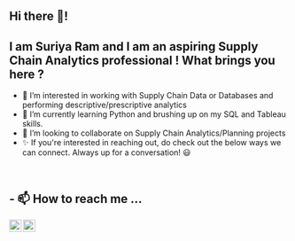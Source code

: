 ## Hi there 👋!

## I am Suriya Ram and I am an aspiring Supply Chain Analytics professional ! What brings you here ?

- 👀 I’m interested in working with Supply Chain Data or Databases and performing descriptive/prescriptive analytics
- 🌱 I’m currently learning Python and brushing up on my SQL and Tableau skills.
- 💞️ I’m looking to collaborate on Supply Chain Analytics/Planning projects
- ✨ If you're interested in reaching out, do check out the below ways we can connect. Always up for a conversation! :smiley: 

<br />

## - 📫 How to reach me ...

[<img align="left" alt="Suriya Ram | LinkedIn" width="22px" src="https://cdn.jsdelivr.net/npm/simple-icons@v3/icons/linkedin.svg" />](https://www.linkedin.com/in/suriya-ram-mohan/)
[<img align="left" alt="Suriya Ram | Tableau" width="22px" src="https://cdn.jsdelivr.net/npm/simple-icons@3.11.0/icons/tableau.svg" />](https://public.tableau.com/profile/suriya.ram#!/)

<!---
suriyaram38/suriyaram38 is a ✨ special ✨ repository because its `README.md` (this file) appears on your GitHub profile.
You can click the Preview link to take a look at your changes.
--->
